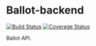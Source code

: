 # Ballot-backend

[![Build Status](https://travis-ci.org/b1f6c1c4/ballot.svg?branch=backend)](https://travis-ci.org/b1f6c1c4/ballot)
[![Coverage Status](https://coveralls.io/repos/github/b1f6c1c4/ballot/badge.svg?branch=backend)](https://coveralls.io/github/b1f6c1c4/ballot?branch=backend)

Ballot API.
